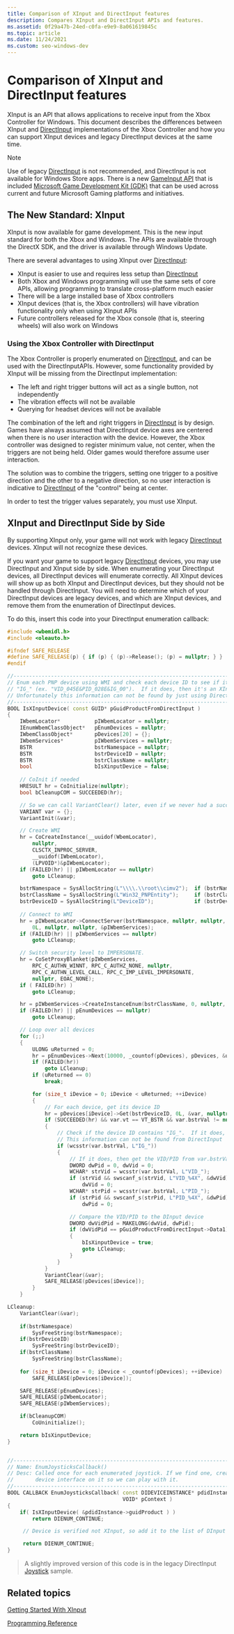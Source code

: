 ```yaml
---
title: Comparison of XInput and DirectInput features
description: Compares XInput and DirectInput APIs and features.
ms.assetid: 0f29a47b-24ed-c0fa-e9e9-8a061619845c
ms.topic: article
ms.date: 11/24/2021
ms.custom: seo-windows-dev
---
```


# Comparison of XInput and DirectInput features

XInput is an API that allows applications to receive input from the Xbox Controller for Windows. This document describes the differences between XInput and [DirectInput](/previous-versions/windows/desktop/ee416842(v=vs.85)) implementations of the Xbox Controller and how you can support XInput devices and legacy DirectInput devices at the same time.

> [!Note]  
> Use of legacy [DirectInput](/previous-versions/windows/desktop/ee416842(v=vs.85)) is not recommended, and DirectInput is not available for Windows Store apps. There is a new [GameInput API](/gaming/gdk/_content/gc/reference/input/gameinput/gameinput_members) that is included [Microsoft Game Development Kit (GDK)](/gaming/gdk/) that can be used across current and future Microsoft Gaming platforms and initiatives.

## The New Standard: XInput

XInput is now available for game development. This is the new input standard for both the Xbox and Windows. The APIs are available through the DirectX SDK, and the driver is available through Windows Update.

There are several advantages to using XInput over [DirectInput](/previous-versions/windows/desktop/ee416842(v=vs.85)):

-   XInput is easier to use and requires less setup than [DirectInput](/previous-versions/windows/desktop/ee416842(v=vs.85))
-   Both Xbox and Windows programming will use the same sets of core APIs, allowing programming to translate cross-platform much easier
-   There will be a large installed base of Xbox controllers
-   XInput devices (that is, the Xbox controllers) will have vibration functionality only when using XInput APIs
-   Future controllers released for the Xbox console (that is, steering wheels) will also work on Windows

### Using the Xbox Controller with DirectInput

The Xbox Controller is properly enumerated on [DirectInput](/previous-versions/windows/desktop/ee416842(v=vs.85)), and can be used with the DirectInputAPIs. However, some functionality provided by XInput will be missing from the DirectInput implementation:

-   The left and right trigger buttons will act as a single button, not independently
-   The vibration effects will not be available
-   Querying for headset devices will not be available

The combination of the left and right triggers in [DirectInput](/previous-versions/windows/desktop/ee416842(v=vs.85)) is by design. Games have always assumed that DirectInput device axes are centered when there is no user interaction with the device. However, the Xbox controller was designed to register minimum value, not center, when the triggers are not being held. Older games would therefore assume user interaction.

The solution was to combine the triggers, setting one trigger to a positive direction and the other to a negative direction, so no user interaction is indicative to [DirectInput](/previous-versions/windows/desktop/ee416842(v=vs.85)) of the "control" being at center.

In order to test the trigger values separately, you must use XInput.

## XInput and DirectInput Side by Side

By supporting XInput only, your game will not work with legacy [DirectInput](/previous-versions/windows/desktop/ee416842(v=vs.85)) devices. XInput will not recognize these devices.

If you want your game to support legacy [DirectInput](/previous-versions/windows/desktop/ee416842(v=vs.85)) devices, you may use DirectInput and XInput side by side. When enumerating your DirectInput devices, all DirectInput devices will enumerate correctly. All XInput devices will show up as both XInput and DirectInput devices, but they should not be handled through DirectInput. You will need to determine which of your DirectInput devices are legacy devices, and which are XInput devices, and remove them from the enumeration of DirectInput devices.

To do this, insert this code into your DirectInput enumeration callback:

```cpp
#include <wbemidl.h>
#include <oleauto.h>

#ifndef SAFE_RELEASE
#define SAFE_RELEASE(p) { if (p) { (p)->Release(); (p) = nullptr; } }
#endif

//-----------------------------------------------------------------------------
// Enum each PNP device using WMI and check each device ID to see if it contains 
// "IG_" (ex. "VID_045E&PID_028E&IG_00").  If it does, then it's an XInput device
// Unfortunately this information can not be found by just using DirectInput 
//-----------------------------------------------------------------------------
BOOL IsXInputDevice( const GUID* pGuidProductFromDirectInput )
{
    IWbemLocator*           pIWbemLocator = nullptr;
    IEnumWbemClassObject*   pEnumDevices = nullptr;
    IWbemClassObject*       pDevices[20] = {};
    IWbemServices*          pIWbemServices = nullptr;
    BSTR                    bstrNamespace = nullptr;
    BSTR                    bstrDeviceID = nullptr;
    BSTR                    bstrClassName = nullptr;
    bool                    bIsXinputDevice = false;
    
    // CoInit if needed
    HRESULT hr = CoInitialize(nullptr);
    bool bCleanupCOM = SUCCEEDED(hr);

    // So we can call VariantClear() later, even if we never had a successful IWbemClassObject::Get().
    VARIANT var = {};
    VariantInit(&var);

    // Create WMI
    hr = CoCreateInstance(__uuidof(WbemLocator),
        nullptr,
        CLSCTX_INPROC_SERVER,
        __uuidof(IWbemLocator),
        (LPVOID*)&pIWbemLocator);
    if (FAILED(hr) || pIWbemLocator == nullptr)
        goto LCleanup;

    bstrNamespace = SysAllocString(L"\\\\.\\root\\cimv2");  if (bstrNamespace == nullptr) goto LCleanup;
    bstrClassName = SysAllocString(L"Win32_PNPEntity");     if (bstrClassName == nullptr) goto LCleanup;
    bstrDeviceID = SysAllocString(L"DeviceID");             if (bstrDeviceID == nullptr)  goto LCleanup;
    
    // Connect to WMI 
    hr = pIWbemLocator->ConnectServer(bstrNamespace, nullptr, nullptr, 0L,
        0L, nullptr, nullptr, &pIWbemServices);
    if (FAILED(hr) || pIWbemServices == nullptr)
        goto LCleanup;

    // Switch security level to IMPERSONATE. 
    hr = CoSetProxyBlanket(pIWbemServices,
        RPC_C_AUTHN_WINNT, RPC_C_AUTHZ_NONE, nullptr,
        RPC_C_AUTHN_LEVEL_CALL, RPC_C_IMP_LEVEL_IMPERSONATE,
        nullptr, EOAC_NONE);
    if ( FAILED(hr) )
        goto LCleanup;

    hr = pIWbemServices->CreateInstanceEnum(bstrClassName, 0, nullptr, &pEnumDevices);
    if (FAILED(hr) || pEnumDevices == nullptr)
        goto LCleanup;

    // Loop over all devices
    for (;;)
    {
        ULONG uReturned = 0;
        hr = pEnumDevices->Next(10000, _countof(pDevices), pDevices, &uReturned);
        if (FAILED(hr))
            goto LCleanup;
        if (uReturned == 0)
            break;

        for (size_t iDevice = 0; iDevice < uReturned; ++iDevice)
        {
            // For each device, get its device ID
            hr = pDevices[iDevice]->Get(bstrDeviceID, 0L, &var, nullptr, nullptr);
            if (SUCCEEDED(hr) && var.vt == VT_BSTR && var.bstrVal != nullptr)
            {
                // Check if the device ID contains "IG_".  If it does, then it's an XInput device
                // This information can not be found from DirectInput 
                if (wcsstr(var.bstrVal, L"IG_"))
                {
                    // If it does, then get the VID/PID from var.bstrVal
                    DWORD dwPid = 0, dwVid = 0;
                    WCHAR* strVid = wcsstr(var.bstrVal, L"VID_");
                    if (strVid && swscanf_s(strVid, L"VID_%4X", &dwVid) != 1)
                        dwVid = 0;
                    WCHAR* strPid = wcsstr(var.bstrVal, L"PID_");
                    if (strPid && swscanf_s(strPid, L"PID_%4X", &dwPid) != 1)
                        dwPid = 0;

                    // Compare the VID/PID to the DInput device
                    DWORD dwVidPid = MAKELONG(dwVid, dwPid);
                    if (dwVidPid == pGuidProductFromDirectInput->Data1)
                    {
                        bIsXinputDevice = true;
                        goto LCleanup;
                    }
                }
            }
            VariantClear(&var);
            SAFE_RELEASE(pDevices[iDevice]);
        }
    }

LCleanup:
    VariantClear(&var);
    
    if(bstrNamespace)
        SysFreeString(bstrNamespace);
    if(bstrDeviceID)
        SysFreeString(bstrDeviceID);
    if(bstrClassName)
        SysFreeString(bstrClassName);
        
    for (size_t iDevice = 0; iDevice < _countof(pDevices); ++iDevice)
        SAFE_RELEASE(pDevices[iDevice]);

    SAFE_RELEASE(pEnumDevices);
    SAFE_RELEASE(pIWbemLocator);
    SAFE_RELEASE(pIWbemServices);

    if(bCleanupCOM)
        CoUninitialize();

    return bIsXinputDevice;
}


//-----------------------------------------------------------------------------
// Name: EnumJoysticksCallback()
// Desc: Called once for each enumerated joystick. If we find one, create a
//       device interface on it so we can play with it.
//-----------------------------------------------------------------------------
BOOL CALLBACK EnumJoysticksCallback( const DIDEVICEINSTANCE* pdidInstance,
                                     VOID* pContext )
{
    if( IsXInputDevice( &pdidInstance->guidProduct ) )
        return DIENUM_CONTINUE;

     // Device is verified not XInput, so add it to the list of DInput devices

     return DIENUM_CONTINUE;    
}
```

> A slightly improved version of this code is in the legacy DirectInput [Joystick](https://github.com/walbourn/directx-sdk-samples/tree/master/DirectInput/Joystick) sample.

## Related topics

[Getting Started With XInput](getting-started-with-xinput.md)

[Programming Reference](programming-reference.md)
